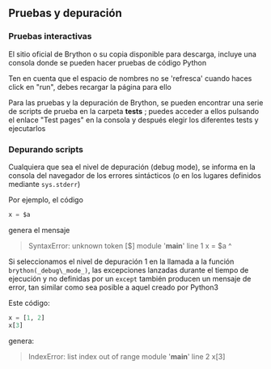Pruebas y depuración
--------------------

### Pruebas interactivas

El sitio oficial de Brython o su copia disponible para descarga, incluye una consola donde se 
pueden hacer pruebas de código Python

Ten en cuenta que el espacio de nombres no se 'refresca' cuando haces click en "run", 
debes recargar la página para ello

Para las pruebas y la depuración de Brython, se pueden encontrar una serie de scripts de prueba 
en la carpeta __tests__ ; puedes acceder a ellos pulsando el enlace "Test pages" en la consola y 
después elegir los diferentes tests y ejecutarlos

### Depurando scripts

Cualquiera que sea el nivel de depuración (debug mode), se informa en la consola del navegador 
de los errores sintácticos (o en los lugares definidos mediante `sys.stderr`)

Por ejemplo, el código

```python
x = $a
```

genera el mensaje

>    SyntaxError: unknown token [$]
>    module '__main__' line 1
>    x = $a
>        ^

Si seleccionamos el nivel de depuración 1 en la llamada a la función 
`brython(_debug\_mode_)`, las excepciones lanzadas durante el tiempo de ejecución y no 
definidas por un `except` también producen un mensaje de error, tan similar como sea posible a 
aquel creado por Python3

Este código:

```python
x = [1, 2]
x[3]
```

genera:

>    IndexError: list index out of range
>    module '__main__' line 2
>    x[3]
